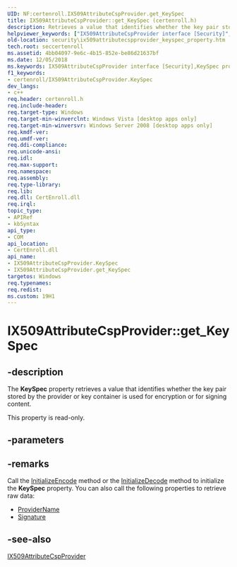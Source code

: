 ```yaml
---
UID: NF:certenroll.IX509AttributeCspProvider.get_KeySpec
title: IX509AttributeCspProvider::get_KeySpec (certenroll.h)
description: Retrieves a value that identifies whether the key pair stored by the provider or key container is used for encryption or for signing content.
helpviewer_keywords: ["IX509AttributeCspProvider interface [Security]","KeySpec property","IX509AttributeCspProvider.KeySpec","IX509AttributeCspProvider.get_KeySpec","IX509AttributeCspProvider::KeySpec","IX509AttributeCspProvider::get_KeySpec","KeySpec property [Security]","KeySpec property [Security]","IX509AttributeCspProvider interface","certenroll/IX509AttributeCspProvider::KeySpec","certenroll/IX509AttributeCspProvider::get_KeySpec","get_KeySpec","security.ix509attributecspprovider_keyspec_property"]
old-location: security\ix509attributecspprovider_keyspec_property.htm
tech.root: seccertenroll
ms.assetid: 4bb04097-9e6c-4b15-852e-be86d21637bf
ms.date: 12/05/2018
ms.keywords: IX509AttributeCspProvider interface [Security],KeySpec property, IX509AttributeCspProvider.KeySpec, IX509AttributeCspProvider.get_KeySpec, IX509AttributeCspProvider::KeySpec, IX509AttributeCspProvider::get_KeySpec, KeySpec property [Security], KeySpec property [Security],IX509AttributeCspProvider interface, certenroll/IX509AttributeCspProvider::KeySpec, certenroll/IX509AttributeCspProvider::get_KeySpec, get_KeySpec, security.ix509attributecspprovider_keyspec_property
f1_keywords:
- certenroll/IX509AttributeCspProvider.KeySpec
dev_langs:
- c++
req.header: certenroll.h
req.include-header: 
req.target-type: Windows
req.target-min-winverclnt: Windows Vista [desktop apps only]
req.target-min-winversvr: Windows Server 2008 [desktop apps only]
req.kmdf-ver: 
req.umdf-ver: 
req.ddi-compliance: 
req.unicode-ansi: 
req.idl: 
req.max-support: 
req.namespace: 
req.assembly: 
req.type-library: 
req.lib: 
req.dll: CertEnroll.dll
req.irql: 
topic_type:
- APIRef
- kbSyntax
api_type:
- COM
api_location:
- CertEnroll.dll
api_name:
- IX509AttributeCspProvider.KeySpec
- IX509AttributeCspProvider.get_KeySpec
targetos: Windows
req.typenames: 
req.redist: 
ms.custom: 19H1
---
```


# IX509AttributeCspProvider::get_KeySpec


## -description


The <b>KeySpec</b> property retrieves a value that identifies whether the key pair stored by the provider or key container is used for encryption or for signing content.

This property is read-only.


## -parameters


## -remarks



Call the <a href="https://docs.microsoft.com/windows/desktop/api/certenroll/nf-certenroll-ix509attributecspprovider-initializeencode">InitializeEncode</a> method or the  <a href="https://docs.microsoft.com/windows/desktop/api/certenroll/nf-certenroll-ix509attributecspprovider-initializedecode">InitializeDecode</a> method to initialize the <b>KeySpec</b> property. You can also call the following properties to retrieve raw data:

<ul>
<li>
<a href="https://docs.microsoft.com/windows/desktop/api/certenroll/nf-certenroll-ix509attributecspprovider-get_providername">ProviderName</a>
</li>
<li>
<a href="https://docs.microsoft.com/windows/desktop/api/certenroll/nf-certenroll-ix509attributecspprovider-get_signature">Signature</a>
</li>
</ul>



## -see-also




<a href="https://docs.microsoft.com/windows/desktop/api/certenroll/nn-certenroll-ix509attributecspprovider">IX509AttributeCspProvider</a>
 

 

